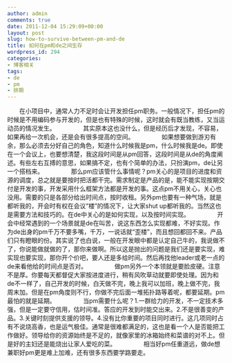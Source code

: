 ```yaml
---
author: admin
comments: true
date: 2011-12-04 15:29:09+00:00
layout: post
slug: how-to-survive-between-pm-and-de
title: 如何在pm和de之间生存
wordpress_id: 294
categories:
- 博客相关
tags:
- de
- pm
- 排期
---
```


　　在小项目中，通常人力不足时会让开发担任pm职务。一般情况下，担任pm的时候是不用编码参与开发的，但是也有特殊的时候，这时就会有既当教练，又当运动员的情况发生。
　　
　　其实原本这也没什么，但是经历后才发现，不容易，如果再给一次机会，还是会有很多提高的空间。
　　
　　如果想要做到游刃有余，那么必须去分好自己的角色，知道什么时候我是pm，什么时候我是de。即使在一个会议上，也要想清楚，我这段时间是从pm回答，这段时间是从de的角度阐述。有些左右互搏的意思，如果搞不定，也有个简单的办法，只扮演pm，de让另一个搭档来。<!-- more -->
　　
　　那么pm应该管什么事情呢？pm关心的是项目的进度和资源的调度，总之就是要按时把活都干完。需求制定是产品的是，能不能实现按期交付是开发的事，开发采用什么框架方法都是开发的事。这点pm不用关心，关心也没用。需要的只是各部分给出时间点，按时收租。另外pm也要有一种气场，就是都听我的，开会时有权在会议“楼”的情况下，让大家shut up都听我的。当然这也是需要方法和技巧的。在de中关心的是如何实现，以及按时间实现。
　　
　　开会中经常遇到的一个场景就是de在叫苦，说这东西怎么实现都难，不好实现。作为de出身的pm千万不要多嘴，千万，一说话就“歪楼”，而且想回都回不来。产品们只有瞪眼的份。其实说了也白说，一般在开发眼中都是认定自己牛的，我说做不了，你说能做就做的了，那你来做啊。所以这是抛出的问题是我们还是要实现，难实现也要实现，那你开个价吧，要人还是多给时间。然后再找他leader或老一点的de来看他给的时间点是否对。
　　
　　做pm另外一个本领就是要脸皮硬。注意不是厚。你要每天都督促大家按进度进行，稍有风吹草动就要即使处理。因为和de不一样了，自己开发的时候，白天做不完，晚上我可以加班，晚上做不完，我周末加。但是在pm角度则不行，你做不完后面一堆拓扑路等着呢，都要延期。pm最怕的就是延期。
　　
　　当pm需要什么呢？1.一群给力的开发，不一定技术多强，但是一定要守信用，估时间准。答应的开发到时能交出来。2.不是很善变的产品。3.关键时刻提供支援的领导。4.没有比你重要的项目同时进行。这几项同时占有不说烧高香，也是运气极佳。通常是很难都满足的，这也是看一个人是否能把工作做好。领导给你的资源始终是不足的，就像家里的冰箱始终和菜谱的对不上。但是好的主妇还是能烧出让家人爱吃的菜。
　　
　　相当好pm任重道远，做de想兼职好pm更是难上加难，还有很多东西要学路要走。
